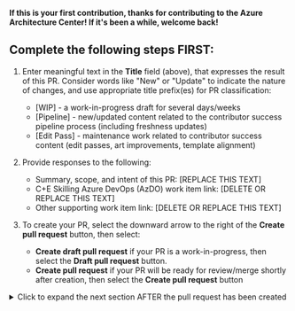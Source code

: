 **If this is your first contribution, thanks for contributing to the Azure Architecture Center! If it's been a while, welcome back!**

## Complete the following steps FIRST:

1. Enter meaningful text in the **Title** field (above), that expresses the result of this PR. Consider words like "New" or "Update" to indicate the nature of changes, and use appropriate title prefix(es) for PR classification:
   - [WIP] - a work-in-progress draft for several days/weeks
   - [Pipeline] - new/updated content related to the contributor success pipeline process (including freshness updates)
   - [Edit Pass] - maintenance work related to contributor success content (edit passes, art improvements, template alignment)

2. Provide responses to the following:
   - Summary, scope, and intent of this PR: [REPLACE THIS TEXT]
   - C+E Skilling Azure DevOps (AzDO) work item link: [DELETE OR REPLACE THIS TEXT]
   - Other supporting work item link: [DELETE OR REPLACE THIS TEXT]

3. To create your PR, select the downward arrow to the right of the **Create pull request** button, then select:
   - **Create draft pull request** if your PR is a work-in-progress, then select the **Draft pull request** button.
   - **Create pull request** if your PR will be ready for review/merge shortly after creation, then select the **Create pull request** button

<details><summary>Click to expand the next section AFTER the pull request has been created</summary>

## Tips and additional instructions

### ms.date metadata considerations

- Don't update an article's "ms.date" metadata property unless you've done a **full freshness review** of the content. A full freshness review includes changes required to correct or improve the **full** technical accuracy of the article. 
- Don't update "ms.date" if you're doing targeted changes to improve non-technical aspects of the article, such as the editorial quality, art improvements, article template alignment, etc. 
- If you've changed any "ms.date" properties for work that wasn't part of full review for freshness, please reset them to their previous value.

### Signaling when you're ready for your changes to be reviewed and merged

After you've completed your proposed changes, addressed build warnings, and had some peers review, congrats. That's a big milestone. You can now begin the sign-off process for review and merge:

1. If your PR was in draft mode, remove "[WIP]" from the title and select the **Ready for review** button at the bottom of the PR.
2. Enter "#sign-off" in a new comment. This comment indicates that **you're confident the work meets or exceeds Microsoft's standards for publication**, and will trigger the review process. 
3. Your PR may be selected for initial review by the **Cloud Architecture Content Team (CACT)**. Following CACT review, you may receive questions or requests for additional changes. You should have initial feedback from CACT review within a few business days. If you have an urgent request or need to contact the team, please mention `@MicrosoftDocs/cloud-architecture-content-team-pr-reviewers` in your PR and someone will get back to you.
4. Once the CACT review process is complete, a `CACT #sign-off` will be added which triggers the final review/merge by the PR review team.

### Viewing your published changes

Azure Architecture Center publishes to the live site once per (business) day, usually around 10am Pacific.

### Additional resources

- [Authoring templates](https://review.learn.microsoft.com/help/contribute/architecture-center/templates/sample-solution-templates?branch=main) for architecture-center-pr content
- [Learn.Microsoft.Com contributor guide](https://review.learn.microsoft.com/help/contribute/?branch=main)
- CACT contact info:
  - [E-mail](mailto:cloud-arch-content@microsoft.com?subject=Help%20with%20pull%20request)
  - GitHub team: @MicrosoftDocs/cloud-architecture-content-team-pr-reviewers